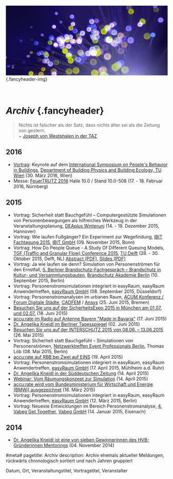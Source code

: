![](/img/accurate-bild-3.jpg) {.fancyheader-img}
# *<br />Archiv* {.fancyheader}

> Nichts ist falscher als der Satz, dass nichts älter sei als die Zeitung von gestern.  
~ [Joseph von Westphalen in der TAZ](http://www.taz.de/1/archiv/?dig=2005/02/26/a0311 "Artikel: Die Zeitung von gestern - oder Was einem bleibt von 26.02.2005.")


## 2016

* [Vortrag](/news:2016-03-30-vortrag-an-der-tu-wien.md): Keynote auf dem [International Symposium on People's Behavior in Buildings](http://www.annex66.org/?q=News), [Department of Building Physics and Building Ecology, TU Wien](http://www.bpi.tuwien.ac.at/) (30. März 2016, Wien)
* Messe: [FeuerTRUTZ 2016](/news:2016-02-16-besuchen-sie-uns-auf-der-feuertrutz) Halle 10.0 / Stand 10.0-508 (17. - 18. Februar 2016, Nürnberg)


## 2015

* Vortrag: Sicherheit statt Bauchgefühl – Computer&shy;gestützte Simulationen von Personen&shy;bewegungen als hilfreiches Werkzeug in der Veranstaltungs&shy;planung, [DEAplus Winteruni](http://www.deaplus.org/kurse/kurs/winter-uni.html) (14. - 19. Dezember 2015, Hannover)
* Vortrag: Wie laufen Fußgänger? Ein Experiment zur Wegefindung, [IBIT Fachtagung 2015](http://ibit.eu/fachtagung/fachtagung-2015/), [IBIT GmbH](http://ibit.eu/) (09. November 2015, Bonn)
* Vortrag: How Do People Queue - A Study Of Different Queuing Models, [TGF (Traffic and Granular Flow) Conference 2015](http://www.citg.tudelft.nl/en/about-faculty/departments/transport-and-planning/conferences/tgf15/), [TU Delft](http://www.tudelft.nl/) (28. - 30. Oktober 2015, Delft, NL) [Abstract (PDF)](download/tgf15-kneidl-how-do-people-queue-abstract.pdf), [Slides (PDF)](download/tgf15-kneidl-how-do-people-queue-slides.pdf)
* Vortrag: Ja wie laufen sie denn? Simulation von Personenströmen für den Ernstfall, [5. Berliner Brandschutz-Fachgespräch – Brandschutz in Kultur- und Versammlungsbauten](http://brandschutz-akademie-berlin.de/veranstaltung/bbf5/), [Brandschutz Akademie Berlin](http://brandschutz-akademie-berlin.de/) (10. September 2015, Berlin)
* Vortrag: Personenstromsimulationen integriert in easyRaum, easyRaum Anwendertreffen, [easyRaum GmbH](http://easyraum.de/) (08. September 2015, Düsseldorf)
* Vortrag: Personenstromanalysen im urbanen Raum, [ACUM Konferenz / Forum Digitale Städte](http://www.usersmeeting.com/en/programm/s/2/m.html), [CADFEM](http://www.cadfem.de/) / [Ansys](http://www.ansys.com/de_de) (25. Juni 2015, Bremen)
* [Besuchen Sie uns auf der SicherheitsExpo 2015 in München am 01.07. und 02.07.](/news:2015-06-18-besuchen-sie-uns-auf-der-sicherheitsexpo) (18. Juni 2015)
* [accu:rate im Radio auf Antenne Bayern "Made in Bavaria"](/news:2015-06-17-radio-antenne-bayern-made-in-bavaria-mit-accu-rate) (17. Juni 2015)
* [Dr. Angelika Kneidl im Berliner Tagesspiegel](/news:2015-06-02-tagesspiegel-seyfried-kneidl-experimente) (02. Juni 2015)
* [Besuchen Sie uns auf der INTERSCHUTZ 2015 von 08.06. &ndash; 13.06.2015](/news:2015-05-26-besuchen-sie-uns-auf-der-interschutz) (26. Mai 2015)
* Vortrag: Sicherheit statt Bauchgefühl – Simulationen von Personenströmen, [Netzwerktreffen Event Professionals Berlin](https://www.xing.com/events/eventprofessionalstreff-award-innovationen-kostlichkeiten-1550073), Thomas Löb (08. Mai 2015, Berlin)
* [accu:rate auf RBB bei Zwei auf EINS](/news:2015-04-19-radio-rbb-zwei-auf-eins-mit-accu-rate) (19. April 2015)
* Vortrag: Personenstromsimulationen integriert in easyRaum, easyRaum Anwendertreffen, [easyRaum GmbH](http://easyraum.de/) (17. April 2015, Mühlheim a.d. Ruhr)
* [Dr. Angelika Kneidl in der Süddeutschen Zeitung](/news:2015-04-14-sz-artikel-computertechnik-die-leben-rettet) (14. April 2015)
* [Webinar: Vom Räumungs&shy;konzept zur Simulation](/news:2015-04-14-webinar-raeumungskonzept) (14. April 2015)
* [accu:rate wird vom Bundesministerium für Wirtschaft und Energie (BMWi) ausgezeichnet](/news:2015-03-16-preisverleihung-gruenderwettbewerb-ikt) (16. März 2015)
* Vortrag: Personenstromsimulationen integriert in easyRaum, easyRaum Anwendertreffen, [easyRaum GmbH](http://easyraum.de/) (12. März 2015, Berlin)
* Vortrag: Neueste Entwicklungen im Bereich Personenstromanalyse, [4. Vabeg Get Together](http://www.vabeg.com/publikationen/news-stellungnahmen/news/522-4-vabeg-get-together-in-eisenach), [Vabeg GmbH](http://www.vabeg.com/) (14. Januar 2015, Eisenach)


## 2014

* [Dr. Angelika Kneidl ist eine von sieben Gewinnerinnen des HVB-Gründerinnen Mentorings](/news:2014-11-04-hvb-gruenderinnen-mentoring) (04. November 2014)


#meta#
pagetitle: Archiv
description: Archiv ehemals aktueller Meldungen, rückwärts chronologisch sortiert und nach Jahren gruppiert






Datum, Ort, Veranstaltungstitel, Vortragstitel, Veranstalter

